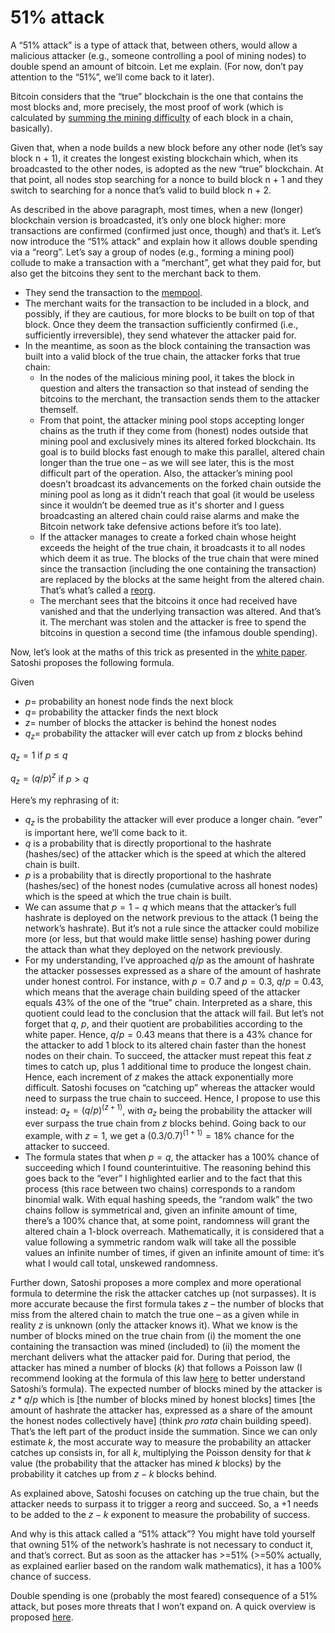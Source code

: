 # 51% attack

A “51% attack” is a type of attack that, between others, would allow a malicious attacker (e.g., someone controlling a pool of mining nodes) to double spend an amount of bitcoin. Let me explain. (For now, don’t pay attention to the “51%”, we’ll come back to it later).

Bitcoin considers that the “true” blockchain is the one that contains the most blocks and, more precisely, the most proof of work (which is calculated by [summing the mining difficulty](https://learnmeabitcoin.com/technical/blockchain/longest-chain/) of each block in a chain, basically).

Given that, when a node builds a new block before any other node (let’s say block n + 1), it creates the longest existing blockchain which, when its broadcasted to the other nodes, is adopted as the new “true” blockchain. At that point, all nodes stop searching for a nonce to build block n + 1 and they switch to searching for a nonce that’s valid to build block n + 2.

As described in the above paragraph, most times, when a new (longer) blockchain version is broadcasted, it’s only one block higher: more transactions are confirmed (confirmed just once, though) and that’s it.
Let’s now introduce the “51% attack” and explain how it allows double spending via a “reorg”. Let’s say a group of nodes (e.g., forming a mining pool) collude to make a transaction with a “merchant”, get what they paid for, but also get the bitcoins they sent to the merchant back to them.
- They send the transaction to the [mempool](https://learnmeabitcoin.com/technical/mining/memory-pool/).
- The merchant waits for the transaction to be included in a block, and possibly, if they are cautious, for more blocks to be built on top of that block. Once they deem the transaction sufficiently confirmed (i.e., sufficiently irreversible), they send whatever the attacker paid for.
- In the meantime, as soon as the block containing the transaction was built into a valid block of the true chain, the attacker forks that true chain: 
  - In the nodes of the malicious mining pool, it takes the block in question and alters the transaction so that instead of sending the bitcoins to the merchant, the transaction sends them to the attacker themself.
  - From that point, the attacker mining pool stops accepting longer chains as the truth if they come from (honest) nodes outside that mining pool and exclusively mines its altered forked blockchain. Its goal is to build blocks fast enough to make this parallel, altered chain longer than the true one – as we will see later, this is the most difficult part of the operation. Also, the attacker’s mining pool doesn’t broadcast its advancements on the forked chain outside the mining pool as long as it didn’t reach that goal (it would be useless since it wouldn’t be deemed true as it's shorter and I guess broadcasting an altered chain could raise alarms and make the Bitcoin network take defensive actions before it’s too late).
  - If the attacker manages to create a forked chain whose height exceeds the height of the true chain, it broadcasts it to all nodes which deem it as true. The blocks of the true chain that were mined since the transaction (including the one containing the transaction) are replaced by the blocks at the same height from the altered chain. That’s what’s called a [reorg](https://learnmeabitcoin.com/technical/blockchain/chain-reorganisation/).
  - The merchant sees that the bitcoins it once had received have vanished and that the underlying transaction was altered. And that’s it. The merchant was stolen and the attacker is free to spend the bitcoins in question a second time (the infamous double spending).

Now, let’s look at the maths of this trick as presented in the [white paper](https://bitcoin.org/bitcoin.pdf). Satoshi proposes the following formula.

Given 
- $p =$ probability an honest node finds the next block
- $q =$ probability the attacker finds the next block
- $z =$ number of blocks the attacker is behind the honest nodes
- $q_z =$ probability the attacker will ever catch up from $z$ blocks behind

$q_z = 1$ if $p ≤ q$

$q_z = (q / p)^z$ if $p > q$

Here’s my rephrasing of it: 
- $q_z$ is the probability the attacker will ever produce a longer chain. “ever” is important here, we’ll come back to it. 
- $q$ is a probability that is directly proportional to the hashrate (hashes/sec) of the attacker which is the speed at which the altered chain is built.
- $p$ is a probability that is directly proportional to the hashrate (hashes/sec) of the honest nodes (cumulative across all honest nodes) which is the speed at which the true chain is built.
- We can assume that $p = 1 - q$ which means that the attacker’s full hashrate is deployed on the network previous to the attack (1 being the network’s hashrate). But it’s not a rule since the attacker could mobilize more (or less, but that would make little sense) hashing power during the attack than what they deployed on the network previously.
- For my understanding, I’ve approached $q/p$ as the amount of hashrate the attacker possesses expressed as a share of the amount of hashrate under honest control. For instance, with $p = 0.7$ and $p = 0.3$, $q/p = 0.43$, which means that the average chain building speed of the attacker equals 43% of the one of the “true” chain. Interpreted as a share, this quotient could lead to the conclusion that the attack will fail. But let’s not forget that $q$, $p$, and their quotient are probabilities according to the white paper. Hence, $q/p = 0.43$ means that there is a 43% chance for the attacker to add 1 block to its altered chain faster than the honest nodes on their chain. To succeed, the attacker must repeat this feat $z$ times to catch up, plus 1 additional time to produce the longest chain. Hence, each increment of $z$ makes the attack exponentially more difficult. Satoshi focuses on “catching up” whereas the attacker would need to surpass the true chain to succeed. Hence, I propose to use this instead: $a_z = (q/p)^{(z+1)}$, with $a_z$ being the probability the attacker will ever surpass the true chain from $z$ blocks behind. Going back to our example, with $z = 1$, we get a $(0.3/0.7)^{(1+1)} = 18\%$ chance for the attacker to succeed.
- The formula states that when $p = q$, the attacker has a 100% chance of succeeding which I found counterintuitive. The reasoning behind this goes back to the “ever” I highlighted earlier and to the fact that this process (this race between two chains) corresponds to a random binomial walk. With equal hashing speeds, the “random walk” the two chains follow is symmetrical and, given an infinite amount of time, there’s a 100% chance that, at some point, randomness will grant the altered chain a 1-block overreach. Mathematically, it is considered that a value following a symmetric random walk will take all the possible values an infinite number of times, if given an infinite amount of time: it’s what I would call total, unskewed randomness.

Further down, Satoshi proposes a more complex and more operational formula to determine the risk the attacker catches up (not surpasses). It is more accurate because the first formula takes $z$ – the number of blocks that miss from the altered chain to match the true one – as a given while in reality $z$ is unknown (only the attacker knows it). What we know is the number of blocks mined on the true chain from (i) the moment the one containing the transaction was mined (included) to (ii) the moment the merchant delivers what the attacker paid for. During that period, the attacker has mined a number of blocks ($k$) that follows a Poisson law (I recommend looking at the formula of this law [here](https://en.wikipedia.org/wiki/Poisson_distribution) to better understand Satoshi’s formula). The expected number of blocks mined by the attacker is $z * q / p$ which is [the number of blocks mined by honest blocks] times [the amount of hashrate the attacker has, expressed as a share of the amount the honest nodes collectively have] (think *pro rata* chain building speed). That’s the left part of the product inside the summation. Since we can only estimate $k$, the most accurate way to measure the probability an attacker catches up consists in, for all $k$, multiplying the Poisson density for that $k$ value (the probability that the attacker has mined $k$ blocks) by the probability it catches up from $z - k$ blocks behind.

As explained above, Satoshi focuses on catching up the true chain, but the attacker needs to surpass it to trigger a reorg and succeed. So, a $+ 1$ needs to be added to the $z - k$ exponent to measure the probability of success.

And why is this attack called a “51% attack”? You might have told yourself that owning 51% of the network’s hashrate is not necessary to conduct it, and that’s correct. But as soon as the attacker has >=51% (>=50% actually, as explained earlier based on the random walk mathematics), it has a 100% chance of success. 

Double spending is one (probably the most feared) consequence of a 51% attack, but poses more threats that I won’t expand on. A quick overview is proposed [here](https://www.investopedia.com/terms/1/51-attack.asp).

